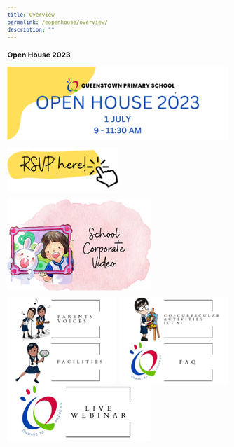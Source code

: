 ```yaml
---
title: Overview
permalink: /eopenhouse/overview/
description: ""
---
```

### **Open House 2023**

![](/images/oh23-header.png)

<p><a href="https://staging.d3haevm43m8pfu.amplifyapp.com/eopenhouse/school-corporate-video/">
<img style="width:50%" src="/images/oh23-rsvp.png">
</a></p>

<p><a href="https://staging.d3haevm43m8pfu.amplifyapp.com/eopenhouse/school-corporate-video/">
<img style="width:65%" src="/images/oh23-schcorpvideo1.png">
</a></p>

<p><a href="https://staging.d3haevm43m8pfu.amplifyapp.com/eopenhouse/parents-voices/">
<img style="width:49%" src="/images/openhouse%20parents%20voices.png" align="left">
</a></p>

<p><a href="https://staging.d3haevm43m8pfu.amplifyapp.com/eopenhouse/CCA/">
<img style="width:49%" src="/images/openhouse%20cca.png" align="right">
</a></p>

<p><a href="https://staging.d3haevm43m8pfu.amplifyapp.com/eopenhouse/facilities/">
<img style="width:49%" src="/images/openhouse%20facilities.png" align="left">
</a></p>

<p><a href="https://staging.d3haevm43m8pfu.amplifyapp.com/eopenhouse/FAQ/">
<img style="width:49%" src="/images/openhouse%20faq.png" align="right">
</a></p>

<p><a href="https://staging.d3haevm43m8pfu.amplifyapp.com/eopenhouse/live-webinar/">
<img style="width:65%" src="/images/openhouse%20live%20webinar.png">
</a></p>